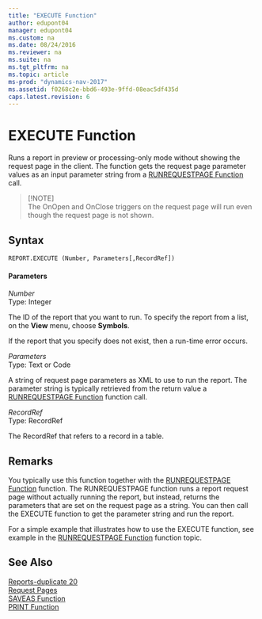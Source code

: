 ```yaml
---
title: "EXECUTE Function"
author: edupont04
manager: edupont04
ms.custom: na
ms.date: 08/24/2016
ms.reviewer: na
ms.suite: na
ms.tgt_pltfrm: na
ms.topic: article
ms-prod: "dynamics-nav-2017"
ms.assetid: f0268c2e-bbd6-493e-9ffd-08eac5df435d
caps.latest.revision: 6
---
```

# EXECUTE Function
Runs a report in preview or processing-only mode without showing the request page in the client. The function gets the request page parameter values as an input parameter string from a [RUNREQUESTPAGE Function](RUNREQUESTPAGE-Function.md) call.  

>   [!NOTE]  
>   The OnOpen and OnClose triggers on the request page will run even though the request page is not shown.  

## Syntax  

```  
REPORT.EXECUTE (Number, Parameters[,RecordRef])  
```  

#### Parameters  
 *Number*  
 Type: Integer  

 The ID of the report that you want to run. To specify the report from a list, on the **View** menu, choose **Symbols**.  

 If the report that you specify does not exist, then a run-time error occurs.  

 *Parameters*  
 Type: Text or Code  

 A string of request page parameters as XML to use to run the report. The parameter string is typically retrieved from the return value a [RUNREQUESTPAGE Function](RUNREQUESTPAGE-Function.md) function call.  

 *RecordRef*  
 Type: RecordRef  

 The RecordRef that refers to a record in a table.  

## Remarks  
 You typically use this function together with the [RUNREQUESTPAGE Function](RUNREQUESTPAGE-Function.md) function. The RUNREQUESTPAGE function runs a report request page without actually running the report, but instead, returns the parameters that are set on the request page as a string. You can then call the EXECUTE function to get the parameter string and run the report.  

 For a simple example that illustrates how to use the EXECUTE function, see example in the [RUNREQUESTPAGE Function](RUNREQUESTPAGE-Function.md) function topic.  

## See Also  
 [Reports-duplicate 20](Reports-duplicate-20.md)   
 [Request Pages](Request-Pages.md)   
 [SAVEAS Function](SAVEAS-Function.md)   
 [PRINT Function](PRINT-Function.md)
